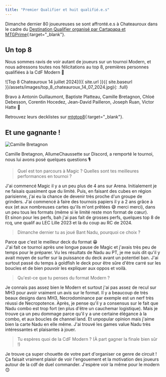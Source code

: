 ```yaml
---
title: "Premier Qualifier et huit qualifié.e.s"
---
```


Dimanche dernier 80 joueureuses se sont affronté.e.s à Chateauroux dans le cadre du [Destination Qualifier organisé par Cartapapa et MTGPrime](https://www.facebook.com/MTGPrime/posts/pfbid02tbXhbX8XNhRqhHB6mdSmDVeVihH2un3VAKzmA9EpkRTrMVKF7h7RuimqsHyDHTdil){:target="_blank"}.

## Un top 8

Nous sommes ravis de voir autant de joueurs sur un tournoi Modern, et nous adressons toutes nos félicitations au top 8, premières personnes qualifiées à la CdF Modern 🎉

![Top 8 Chateauroux 14 juillet 2024]({{ site.url }}{{ site.baseurl }}/assets/images/top_8_chateauroux_14_07_2024.jpg){: .full}

Bravo à Antonin Guillaumont, Baptiste Platteau, Camille Bretagnon, Chloé Debesson, Corentin Hocedez, Jean-David Pailleron, Joseph Ruan, Victor Hatte 👏

Retrouvez leurs decklistes sur [mtgtop8](https://www.mtgtop8.com/event?e=57423&f=MO){:target="_blank"}.

## Et une gagnante !

<p class="text-align-center"><img src="{{ site.url }}{{ site.baseurl }}/assets/images/camille_bretagnon_photo.webp" alt="Camille Bretagnon" /></p>

Camille Bretagnon, AllumeChaussette sur Discord, a remporté le tournoi, nous lui avons posé quelques questions 🎙️

> Quel est ton parcours à Magic ? Quelles sont tes meilleures performances en tournoi ?

J'ai commencé Magic il y a un peu plus de 4 ans sur Arena. Initialement je ne faisais quasiment que du limité. Puis, en faisant des cubes en région parisienne, j'ai eu la chance de devenir très proche d'un groupe de grinders. J'ai commencé à faire des tournois papiers il y a 2 ans grâce à eux (et aux nombreuses cartes qu'ils m'ont prêtées 😅 merci merci), dans un peu tous les formats (même si le limité reste mon format de cœur).  
Et sinon pour les perfs, bah j'ai pas fait de grosses perfs, quelques top 8 de rcq, une qualif au LEC Lille 2023 et là du coup au RC de 2024.

> Dimanche dernier tu as joué Bant Nadu, pourquoi ce choix ?

Parce que c'est le meilleur deck du format 😁  
J'ai fait ce tournoi après une longue pause de Magic et j'avais très peu de temps pour le préparer. Vu les résultats de Nadu au PT, je me suis dit qu'il y avait moyen de surfer sur la puissance du deck avant un potentiel ban. J'ai surtout passé du temps à goldfish le deck pour être sûre d'être carré sur les boucles et de bien pouvoir les expliquer aux oppos et voilà.

> Qu'est-ce que tu penses du format Modern ?

Je connais pas assez bien le Modern et surtout j'ai pas assez de recul sur MH3 pour avoir vraiment un avis sur le format. Il y a beaucoup de très beaux designs dans MH3, Necrodominance par exemple est un nerf très réussi de Necropotence. Après, je pense qu'il y a consensus sur le fait que Nadu combo est trop fort (en plus d'être un cauchemar logistique). Mais je trouve ça un peu dommage parce qu'il y a une certaine élégance à la combo, et aux boucles de channel land. Et unpopular opinion mais j'aime bien la carte Nadu en elle même. J'ai trouvé les games value Nadu très intéressantes et plaisantes à jouer.

> Tu espères quoi de la CdF Modern ? (À part gagner la finale bien sûr !)

Je trouve ça super chouette de votre part d'organiser ce genre de circuit ! Ça faisait vraiment plaisir de voir l'engouement et la motivation des joueurs autour de la cdf de duel commander. J'espère voir la même pour le modern 😊
